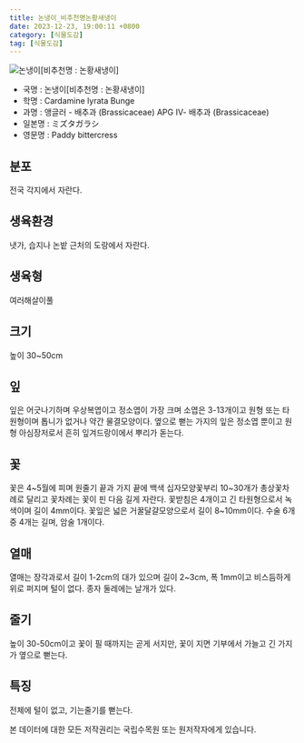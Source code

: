 ```yaml
---
title: 논냉이_비추천명논황새냉이
date: 2023-12-23, 19:00:11 +0800
category: [식물도감]
tag: [식물도감]
---
```




![논냉이[비추천명 : 논황새냉이]](http://www.nature.go.kr/fileUpload/plants/basic/Cruciferae/Cardamine/8451/2_th2.JPG)
- 국명 : 논냉이[비추천명 : 논황새냉이]
- 학명 : Cardamine lyrata Bunge
- 과명 : 앵글러 - 배추과 (Brassicaceae) APG Ⅳ- 배추과 (Brassicaceae)
- 일본명 : ミズタガラシ
- 영문명 : Paddy bittercress


## 분포
전국 각지에서 자란다.
## 생육환경
냇가, 습지나 논밭 근처의 도랑에서 자란다.
## 생육형
여러해살이풀
## 크기
높이 30~50cm
## 잎
잎은 어긋나기하며 우상복엽이고 정소엽이 가장 크며 소엽은 3-13개이고 원형 또는 타원형이며 톱니가 없거나 약간 물결모양이다. 옆으로 뻗는 가지의 잎은 정소엽 뿐이고 원형 아심장저로서 흔히 잎겨드랑이에서 뿌리가 돋는다.
## 꽃
꽃은 4~5월에 피며 원줄기 끝과 가지 끝에 백색 십자모양꽃부리 10~30개가 총상꽃차례로 달리고 꽃차례는 꽃이 핀 다음 길게 자란다. 꽃받침은 4개이고 긴 타원형으로서 녹색이며 길이 4mm이다. 꽃잎은 넓은 거꿀달걀모양으로서 길이 8~10mm이다. 수술 6개 중 4개는 길며, 암술 1개이다.
## 열매
열매는 장각과로서 길이 1-2cm의 대가 있으며 길이 2~3cm, 폭 1mm이고 비스듬하게 위로 퍼지며 털이 없다. 종자 둘레에는 날개가 있다.
## 줄기
높이 30-50cm이고 꽃이 필 때까지는 곧게 서지만, 꽃이 지면 기부에서 가늘고 긴 가지가 옆으로 뻗는다.
## 특징
전체에 털이 없고, 기는줄기를 뻗는다.






본 데이터에 대한 모든 저작권리는 국립수목원 또는 원저작자에게 있습니다.
